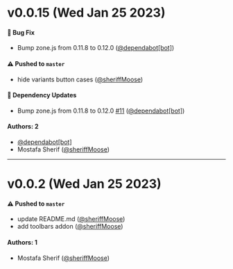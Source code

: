 # v0.0.15 (Wed Jan 25 2023)

#### 🐛 Bug Fix

- Bump zone.js from 0.11.8 to 0.12.0 ([@dependabot[bot]](https://github.com/dependabot[bot]))

#### ⚠️ Pushed to `master`

- hide variants button cases ([@sheriffMoose](https://github.com/sheriffMoose))

#### 🔩 Dependency Updates

- Bump zone.js from 0.11.8 to 0.12.0 [#11](https://github.com/sheriffMoose/storybook-extras/pull/11) ([@dependabot[bot]](https://github.com/dependabot[bot]))

#### Authors: 2

- [@dependabot[bot]](https://github.com/dependabot[bot])
- Mostafa Sherif ([@sheriffMoose](https://github.com/sheriffMoose))

---

# v0.0.2 (Wed Jan 25 2023)

#### ⚠️ Pushed to `master`

- update README.md ([@sheriffMoose](https://github.com/sheriffMoose))
- add toolbars addon ([@sheriffMoose](https://github.com/sheriffMoose))

#### Authors: 1

- Mostafa Sherif ([@sheriffMoose](https://github.com/sheriffMoose))

